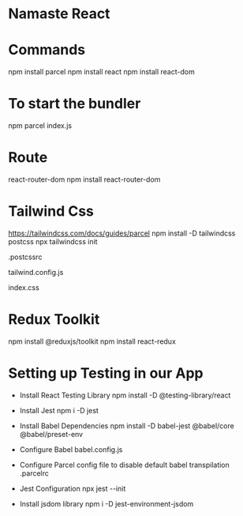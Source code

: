 # Namaste React

# Commands

npm install parcel
npm install react
npm install react-dom

# To start the bundler

npm parcel index.js

# Route

react-router-dom
npm install react-router-dom

# Tailwind Css

https://tailwindcss.com/docs/guides/parcel
npm install -D tailwindcss postcss
npx tailwindcss init

.postcssrc

<!---

    {
        "plugins": {
            "tailwindcss": {}
        }
    }

-->

tailwind.config.js

<!---
    /** @type {import('tailwindcss').Config} */
    module.exports = {
        content: [
            "./src/**/*.{html,js,ts,jsx,tsx}",
        ],
        theme: {
            extend: {},
        },
        plugins: [],
    }
-->

index.css

<!--
    @tailwind base;
    @tailwind components;
    @tailwind utilities;
-->

# Redux Toolkit

npm install @reduxjs/toolkit
npm install react-redux

# Setting up Testing in our App

- Install React Testing Library
  npm install -D @testing-library/react

- Install Jest
  npm i -D jest

- Install Babel Dependencies
  npm install -D babel-jest @babel/core @babel/preset-env

- Configure Babel
  babel.config.js
  <!--
        module.exports = {
            presets: [['@babel/preset-env', {targets: {node: 'current'}}]],
        };
  -->

- Configure Parcel config file to disable default babel transpilation
  .parcelrc
  <!--
        {
            "extends": "@parcel/config-default",
            "transformers": {
                "*.{js,mjs,jsx,cjs,ts,tsx}": [
                "@parcel/transformer-js",
                "@parcel/transformer-react-refresh-wrap"
                ]
            }
        }
   -->

- Jest Configuration
  npx jest --init
  <!--
    √ Would you like to use Typescript for the configuration file? ... no
    √ Choose the test environment that will be used for testing » jsdom (browser-like)
    √ Do you want Jest to add coverage reports? ... yes
    √ Which provider should be used to instrument code for coverage? » babel
    √ Automatically clear mock calls, instances, contexts and results before every test? ... yes
  -->

- Install jsdom library
  npm i -D jest-environment-jsdom
